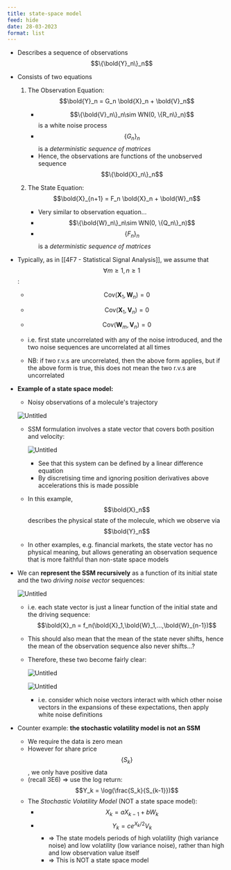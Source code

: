 ```yaml
---
title: state-space model
feed: hide
date: 28-03-2023
format: list
---
```



-   Describes a sequence of observations $$\{\bold{Y}_n\}_n$$
    
-   Consists of two equations
    
    1.  The Observation Equation: $$\bold{Y}_n = G_n \bold{X}_n + \bold{V}_n$$
        
        -   $$\{\bold{V}_n\}_n\sim WN(0, \{R_n\}_n)$$ is a white noise process
        -   $$\{G_n\}_n$$ is a _deterministic sequence of matrices_
        -   Hence, the observations are functions of the unobserved sequence $$\{\bold{X}_n\}_n$$
	
    2.  The State Equation: $$\bold{X}_{n+1} = F_n \bold{X}_n + \bold{W}_n$$
        
        -   Very similar to observation equation...
        -   $$\{\bold{W}_n\}_n\sim WN(0, \{Q_n\}_n)$$
        -   $$\{F_n\}_n$$ is a _deterministic sequence of matrices_

- Typically, as in [[4F7 - Statistical Signal Analysis]], we assume that $$\forall m\geq1, n\geq1$$:
	- $$\text{Cov}(\boldsymbol X_1, \boldsymbol W_n) = 0$$
	- $$\text{Cov}(\boldsymbol X_1, \boldsymbol V_n) = 0$$
	- $$\text{Cov}(\boldsymbol W_m, \boldsymbol V_n) = 0$$
	
	- i.e. first state uncorrelated with any of the noise introduced, and the two noise sequences are uncorrelated at all times
	
	- NB: if two r.v.s are uncorrelated, then the above form applies, but if the above form is true, this does not mean the two r.v.s are uncorrelated


-   **Example of a state space model:**
    
    -   Noisy observations of a molecule's trajectory
    
    ![Untitled](https://s3-us-west-2.amazonaws.com/secure.notion-static.com/3e90cd8f-8cc4-414d-a4af-b45663fe1460/Untitled.png)
    
    -   SSM formulation involves a state vector that covers both position and velocity:
        
        ![Untitled](https://s3-us-west-2.amazonaws.com/secure.notion-static.com/8a799eb3-b294-4bb8-b3af-b635f8bd1741/Untitled.png)
        
        -   See that this system can be defined by a linear difference equation
        -   By discretising time and ignoring position derivatives above accelerations this is made possible
    
    -   In this example, $$\bold{X}_n$$ describes the physical state of the molecule, which we observe via $$\bold{Y}_n$$
        
    -   In other examples, e.g. financial markets, the state vector has no physical meaning, but allows generating an observation sequence that is more faithful than non-state space models


-   We can **represent the SSM recursively** as a function of its initial state and the two _driving noise vector_ sequences:
    
    ![Untitled](https://s3-us-west-2.amazonaws.com/secure.notion-static.com/f8907593-b547-4573-8770-e32e51bcd373/Untitled.png)
    
    -   i.e. each state vector is just a linear function of the initial state and the driving sequence: $$\bold{X}_n = f_n(\bold{X}_1,\bold{W}_1,...,\bold{W}_{n-1})$$
        
    -   This should also mean that the mean of the state never shifts, hence the mean of the observation sequence also never shifts...?
        
    -   Therefore, these two become fairly clear:
        
        ![Untitled](https://s3-us-west-2.amazonaws.com/secure.notion-static.com/8b9f27c0-91be-4de9-b8ed-95302f8cf618/Untitled.png)
        
        ![Untitled](https://s3-us-west-2.amazonaws.com/secure.notion-static.com/1681dd6c-1745-42d4-9a74-f0c97adc6ab5/Untitled.png)
        
        -   i.e. consider which noise vectors interact with which other noise vectors in the expansions of these expectations, then apply white noise definitions


-  Counter example: **the stochastic volatility model is not an SSM**
    -   We require the data is zero mean
    -   However for share price $$\{S_k\}$$, we only have positive data
    -   (recall 3E6) ⇒ use the log return: $$Y_k = \log(\frac{S_k}{S_{k-1}})$$
    -   The *Stochastic Volatility Model* (NOT a state space model):
        -   $$X_k = aX_{k-1} + bW_k$$
        -   $$Y_k = ce^{X_k/2}V_k$$
            -   ⇒ The state models periods of high volatility (high variance noise) and low volatility (low variance noise), rather than high and low observation value itself
            -   ⇒ This is NOT a state space model